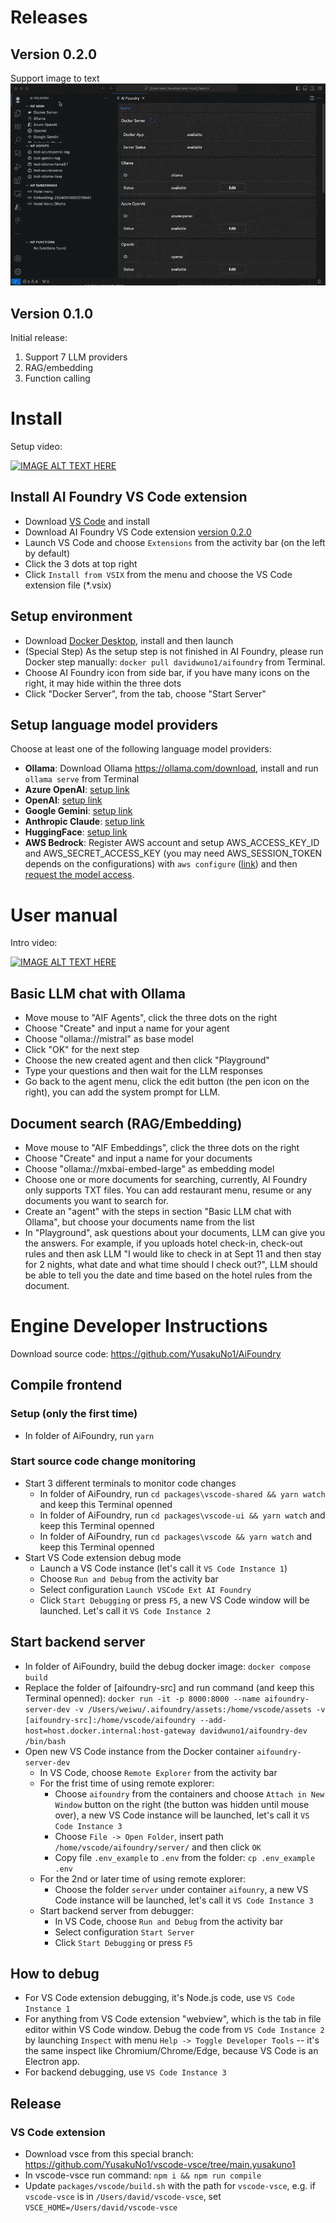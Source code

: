 # Releases
## Version 0.2.0
Support image to text
![Image to text](media/intro_image_to_text.gif)

## Version 0.1.0
Initial release:
1. Support 7 LLM providers
2. RAG/embedding
3. Function calling


# Install

Setup video:

[![IMAGE ALT TEXT HERE](https://img.youtube.com/vi/J0kkLQt_ZIU/0.jpg)](https://www.youtube.com/watch?v=J0kkLQt_ZIU)

## Install AI Foundry VS Code extension
* Download [VS Code](https://code.visualstudio.com/download) and install
* Download AI Foundry VS Code extension [version 0.2.0](https://drive.google.com/file/d/1SeksmC-PxCH1j2EFn_4lxkdY3hnbXO-c/view?usp=sharing)
* Launch VS Code and choose `Extensions` from the activity bar (on the left by default)
* Click the 3 dots at top right
* Click `Install from VSIX` from the menu and choose the VS Code extension file (*.vsix)

## Setup environment
* Download [Docker Desktop](https://www.docker.com/products/docker-desktop/), install and then launch
* (Special Step) As the setup step is not finished in AI Foundry, please run Docker step manually: `docker pull davidwuno1/aifoundry` from Terminal.
* Choose AI Foundry icon from side bar, if you have many icons on the right, it may hide within the three dots
* Click "Docker Server", from the tab, choose "Start Server"

## Setup language model providers
Choose at least one of the following language model providers: 
* **Ollama**: Download Ollama https://ollama.com/download, install and run `ollama serve` from Terminal
* **Azure OpenAI**: [setup link](https://learn.microsoft.com/en-us/azure/api-management/api-management-authenticate-authorize-azure-openai)
* **OpenAI**: [setup link](https://platform.openai.com/api-keys)
* **Google Gemini**: [setup link](https://ai.google.dev/)
* **Anthropic Claude**: [setup link](https://console.anthropic.com/settings/keys)
* **HuggingFace**: [setup link](https://huggingface.co/docs/hub/security-tokens)
* **AWS Bedrock**: Register AWS account and setup AWS_ACCESS_KEY_ID and AWS_SECRET_ACCESS_KEY (you may need AWS_SESSION_TOKEN depends on the configurations) with `aws configure` ([link](https://docs.aws.amazon.com/cli/v1/userguide/cli-configure-files.html)) and then [request the model access](https://docs.aws.amazon.com/cli/v1/userguide/cli-configure-files.html).

# User manual
Intro video:

[![IMAGE ALT TEXT HERE](https://img.youtube.com/vi/o6hagtI56-A/0.jpg)](https://www.youtube.com/watch?v=o6hagtI56-A)

## Basic LLM chat with Ollama
* Move mouse to "AIF Agents", click the three dots on the right
* Choose "Create" and input a name for your agent
* Choose "ollama://mistral" as base model
* Click "OK" for the next step
* Choose the new created agent and then click "Playground"
* Type your questions and then wait for the LLM responses
* Go back to the agent menu, click the edit button (the pen icon on the right), you can add the system prompt for LLM.
## Document search (RAG/Embedding)
* Move mouse to "AIF Embeddings", click the three dots on the right
* Choose "Create" and input a name for your documents
* Choose "ollama://mxbai-embed-large" as embedding model
* Choose one or more documents for searching, currently, AI Foundry only supports TXT files. You can add restaurant menu, resume or any documents you want to search for.
* Create an "agent" with the steps in section "Basic LLM chat with Ollama", but choose your documents name from the list
* In "Playground", ask questions about your documents, LLM can give you the answers. For example, if you uploads hotel check-in, check-out rules and then ask LLM "I would like to check in at Sept 11 and then stay for 2 nights, what date and what time should I check out?", LLM should be able to tell you the date and time based on the hotel rules from the document.

# Engine Developer Instructions
Download source code: https://github.com/YusakuNo1/AiFoundry
## Compile frontend
### Setup (only the first time)
* In folder of AiFoundry, run `yarn`
### Start source code change monitoring
* Start 3 different terminals to monitor code changes
  * In folder of AiFoundry, run `cd packages\vscode-shared && yarn watch` and keep this Terminal openned
  * In folder of AiFoundry, run `cd packages\vscode-ui && yarn watch` and keep this Terminal openned
  * In folder of AiFoundry, run `cd packages\vscode && yarn watch` and keep this Terminal openned
* Start VS Code extension debug mode
  * Launch a VS Code instance (let's call it `VS Code Instance 1`)
  * Choose `Run and Debug` from the activity bar
  * Select configuration `Launch VSCode Ext AI Foundry`
  * Click `Start Debugging` or press `F5`, a new VS Code window will be launched. Let's call it `VS Code Instance 2`

## Start backend server
* In folder of AiFoundry, build the debug docker image: `docker compose build`
* Replace the folder of [aifoundry-src] and run command (and keep this Terminal openned): `docker run -it -p 8000:8000 --name aifoundry-server-dev -v /Users/weiwu/.aifoundry/assets:/home/vscode/assets -v [aifoundry-src]:/home/vscode/aifoundry --add-host=host.docker.internal:host-gateway davidwuno1/aifoundry-dev /bin/bash`
* Open new VS Code instance from the Docker container `aifoundry-server-dev`
  * In VS Code, choose `Remote Explorer` from the activity bar
  * For the frist time of using remote explorer:
    * Choose `aifoundry` from the containers and choose `Attach in New Window` button on the right (the button was hidden until mouse over), a new VS Code instance will be launched, let's call it `VS Code Instance 3`
    * Choose `File -> Open Folder`, insert path `/home/vscode/aifoundry/server/` and then click `OK`
    * Copy file `.env_example` to `.env` from the folder: `cp .env_example .env`
  * For the 2nd or later time of using remote explorer:
    * Choose the folder `server` under container `aifounry`, a new VS Code instance will be launched, let's call it `VS Code Instance 3`
  * Start backend server from debugger:
    * In VS Code, choose `Run and Debug` from the activity bar
    * Select configuration `Start Server`
    * Click `Start Debugging` or press `F5`

## How to debug
* For VS Code extension debugging, it's Node.js code, use `VS Code Instance 1`
* For anything from VS Code extension "webview", which is the tab in file editor within VS Code window. Debug the code from `VS Code Instance 2` by launching `Inspect` with menu `Help -> Toggle Developer Tools` -- it's the same inspect like Chromium/Chrome/Edge, because VS Code is an Electron app.
* For backend debugging, use `VS Code Instance 3`

## Release
### VS Code extension
* Download vsce from this special branch: https://github.com/YusakuNo1/vscode-vsce/tree/main.yusakuno1
* In vscode-vsce run command: `npm i && npm run compile`
* Update `packages/vscode/build.sh` with the path for `vscode-vsce`, e.g. if `vscode-vsce` is in `/Users/david/vscode-vsce`, set `VSCE_HOME=/Users/david/vscode-vsce`
 
